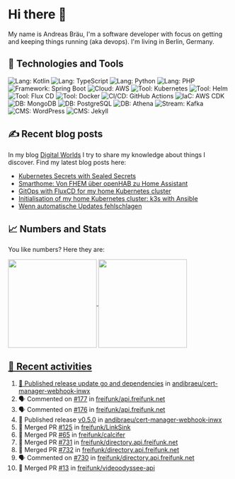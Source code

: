 # Hi there 👋

My name is Andreas Bräu, I'm a software developer with focus on getting and keeping things running (aka devops). I'm living in Berlin, Germany.

## 🧰 Technologies and Tools

![Lang: Kotlin](https://img.shields.io/badge/Lang-Kotlin-blue?style=flat&logo=Kotlin&logoColor=white)
![Lang: TypeScript](https://img.shields.io/badge/Lang-TypeScript-blue?style=flat&logo=TypeScript&logoColor=white)
![Lang: Python](https://img.shields.io/badge/Lang-Python-blue?style=flat&logo=Python&logoColor=white)
![Lang: PHP](https://img.shields.io/badge/Lang-PHP-blue?style=flat&logo=php&logoColor=white)
![Framework: Spring Boot](https://img.shields.io/badge/Framework-Spring%20Boot-blue?style=flat&logo=Spring-Boot&logoColor=white)
![Cloud: AWS](https://img.shields.io/badge/Cloud-AWS-blue?style=flat&logo=Amazon-AWS&logoColor=white)
![Tool: Kubernetes](https://img.shields.io/badge/Cloud-Kubernetes-blue?style=flat&logo=Kubernetes&logoColor=white)
![Tool: Helm](https://img.shields.io/badge/CI%2FCD-Helm-blue?style=flat&logo=Helm&logoColor=white)
![Tool: Flux CD](https://img.shields.io/badge/CI%2FCD-Flux%20CD-blue?style=flat&logo=Flux&logoColor=white)
![Tool: Docker](https://img.shields.io/badge/Tool-Docker-blue?style=flat&logo=Docker&logoColor=white)
![CI/CD: GitHub Actions](https://img.shields.io/badge/CI%2FCD-GitHub%20Actions-blue?style=flat&logo=GitHub%20Actions&logoColor=white)
![IaC: AWS CDK](https://img.shields.io/badge/IaC-AWS%20CDK-blue?style=flat&logo=Amazon-AWS&logoColor=white)
![DB: MongoDB](https://img.shields.io/badge/DB-MongoDB-blue?style=flat&logo=MongoDB&logoColor=white)
![DB: PostgreSQL](https://img.shields.io/badge/DB-PostgreSQL-blue?style=flat&logo=PostgreSQL&logoColor=white)
![DB: Athena](https://img.shields.io/badge/DB-Athena-blue?style=flat&logo=Amazon-AWS&logoColor=white)
![Stream: Kafka](https://img.shields.io/badge/Stream-Kafka-blue?style=flat&logo=Apache-Kafka&logoColor=white)
![CMS: WordPress](https://img.shields.io/badge/CMS-WordPress-blue?style=flat&logo=WordPress&logoColor=white)
![CMS: Jekyll](https://img.shields.io/badge/CMS-Jekyll-blue?style=flat&logo=Jekyll&logoColor=white)  


## ✍️ Recent blog posts

In my blog [Digital Worlds](https://blog.andi95.de) I try to share my knowledge about things I discover. Find my latest blog posts here:

<!-- BLOG-POST-LIST:START -->
- [Kubernetes Secrets with Sealed Secrets](https://blog.andi95.de/en/2025/03/kubernetes-secrets-with-sealed-secrets/?pk_campaign=feed&pk_kwd=kubernetes-secrets-with-sealed-secrets)
- [Smarthome: Von FHEM über openHAB zu Home Assistant](https://blog.andi95.de/2025/03/smarthome-von-fhem-ueber-openhab-zu-home-assistant/?pk_campaign=feed&pk_kwd=smarthome-von-fhem-ueber-openhab-zu-home-assistant)
- [GitOps with FluxCD for my home Kubernetes cluster](https://blog.andi95.de/en/2025/03/gitops-with-fluxcd-for-my-home-kubernetes-cluster/?pk_campaign=feed&pk_kwd=gitops-with-fluxcd-for-my-home-kubernetes-cluster)
- [Initialisation of my home Kubernetes cluster: k3s with Ansible](https://blog.andi95.de/en/2025/02/initialisation-of-my-home-kubernetes-cluster-k3s-with-ansible/?pk_campaign=feed&pk_kwd=initialisation-of-my-home-kubernetes-cluster-k3s-with-ansible)
- [Wenn automatische Updates fehlschlagen](https://blog.andi95.de/2025/02/wenn-automatische-updates-fehlschlagen/?pk_campaign=feed&pk_kwd=wenn-automatische-updates-fehlschlagen)
<!-- BLOG-POST-LIST:END -->

## 📈 Numbers and Stats

You like numbers? Here they are:

<a href="https://github.com/andibraeu">
  <img height=200 align="center" src="https://github-readme-stats.vercel.app/api?username=andibraeu&rank_icon=github&theme=transparent" />
</a>
<a href="https://github.com/andibraeu">
  <img height=200 align="center" src="https://github-readme-stats.vercel.app/api/top-langs?username=andibraeu&layout=compact&langs_count=8&card_width=320&theme=transparent" />
</8

<!--
**andibraeu/andibraeu** is a ✨ _special_ ✨ repository because its `README.md` (this file) appears on your GitHub profile.

Here are some ideas to get you started:

- 🔭 I’m currently working on ...
- 🌱 I’m currently learning ...
- 👯 I’m looking to collaborate on ...
- 🤔 I’m looking for help with ...
- 💬 Ask me about ...
- 📫 How to reach me: ...
- 😄 Pronouns: ...
- ⚡ Fun fact: ...
-->

## 👣 Recent activities

<!--START_SECTION:activity-->
1. 🚀 Published release [update go and dependencies](https://github.com/andibraeu/cert-manager-webhook-inwx/releases/tag/v0.6.0) in [andibraeu/cert-manager-webhook-inwx](https://github.com/andibraeu/cert-manager-webhook-inwx)
2. 🗣 Commented on [#177](https://github.com/freifunk/api.freifunk.net/issues/177#issuecomment-3045504572) in [freifunk/api.freifunk.net](https://github.com/freifunk/api.freifunk.net)
3. 🗣 Commented on [#176](https://github.com/freifunk/api.freifunk.net/issues/176#issuecomment-3045251888) in [freifunk/api.freifunk.net](https://github.com/freifunk/api.freifunk.net)
4. 🚀 Published release [v0.5.0](https://github.com/andibraeu/cert-manager-webhook-inwx/releases/tag/v0.5.0) in [andibraeu/cert-manager-webhook-inwx](https://github.com/andibraeu/cert-manager-webhook-inwx)
5. 🎉 Merged PR [#125](https://github.com/freifunk/LinkSink/pull/125) in [freifunk/LinkSink](https://github.com/freifunk/LinkSink)
6. 🎉 Merged PR [#65](https://github.com/freifunk/calcifer/pull/65) in [freifunk/calcifer](https://github.com/freifunk/calcifer)
7. 🎉 Merged PR [#731](https://github.com/freifunk/directory.api.freifunk.net/pull/731) in [freifunk/directory.api.freifunk.net](https://github.com/freifunk/directory.api.freifunk.net)
8. 🎉 Merged PR [#732](https://github.com/freifunk/directory.api.freifunk.net/pull/732) in [freifunk/directory.api.freifunk.net](https://github.com/freifunk/directory.api.freifunk.net)
9. 🗣 Commented on [#730](https://github.com/freifunk/directory.api.freifunk.net/pull/730#issuecomment-3018607146) in [freifunk/directory.api.freifunk.net](https://github.com/freifunk/directory.api.freifunk.net)
10. 🎉 Merged PR [#13](https://github.com/freifunk/videoodyssee-api/pull/13) in [freifunk/videoodyssee-api](https://github.com/freifunk/videoodyssee-api)
<!--END_SECTION:activity-->


